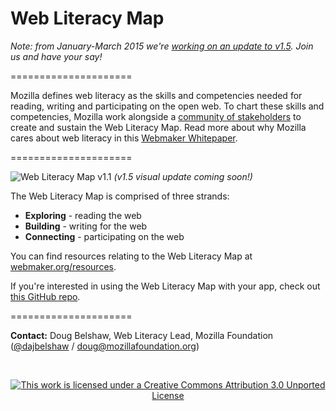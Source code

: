 Web Literacy Map
==========================

*Note: from January-March 2015 we're [working on an update to v1.5](https://wiki.mozilla.org/Webmaker/WebLiteracyMap/v1.5). Join us and have your say!*

=====================

Mozilla defines web literacy as the skills and competencies needed for reading, writing and participating on the open web. To chart these skills and competencies, Mozilla work alongside a [community of stakeholders](https://github.com/mozilla/webliteracymap/blob/master/Contributors.md) to create and sustain the Web Literacy Map. Read more about why Mozilla cares about web literacy in this [Webmaker Whitepaper](https://mozilla.github.io/webmaker-whitepaper/).

=====================

![Web Literacy Map v1.1](https://i.imgur.com/4U0zZLH.png)
*(v1.5 visual update coming soon!)*

The Web Literacy Map is comprised of three strands:

* **Exploring** - reading the web
* **Building** - writing for the web
* **Connecting** - participating on the web 

You can find resources relating to the Web Literacy Map at [webmaker.org/resources](https://webmaker.org/resources).

If you're interested in using the Web Literacy Map with your app, check out [this GitHub repo](https://github.com/mozilla/web-literacy-client).

=====================

**Contact:** Doug Belshaw, Web Literacy Lead, Mozilla Foundation ([@dajbelshaw](https://twitter.com/dajbelshaw) / [doug@mozillafoundation.org](mailto:doug@mozillafoundation.org))

<br>
<p align="center"><a href="https://creativecommons.org/licenses/by/3.0/deed.en_US"><img src="https://i.creativecommons.org/l/by/3.0/88x31.png" alt="This work is licensed under a Creative Commons Attribution 3.0 Unported License"></a></p>
